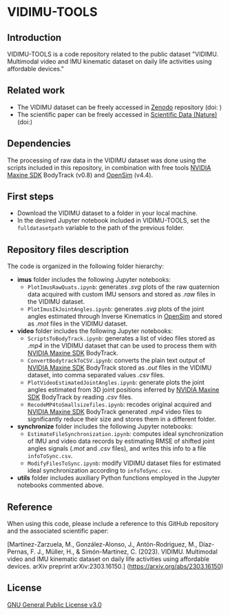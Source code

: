 # VIDIMU-TOOLS

## Introduction

VIDIMU-TOOLS is a code repository related to the public dataset "VIDIMU. Multimodal video and IMU kinematic dataset on daily life activities using affordable devices."

## Related work 
- The VIDIMU dataset can be freely accessed in [Zenodo](https://zenodo.org/) repository (doi: )
- The scientific paper can be freely accessed in [Scientific Data (Nature)](https://www.nature.com/sdata/) (doi:)

## Dependencies
The processing of raw data in the VIDIMU dataset was done using the scripts included in this repository, in combination with free tools [NVIDIA Maxine SDK](https://developer.nvidia.com/maxine) BodyTrack (v0.8)  and [OpenSim](https://opensim.stanford.edu) (v4.4).


## First steps
- Download the VIDIMU dataset to a folder in your local machine.
- In the desired Jupyter notebook included in VIDIMU-TOOLS, set the `fulldatasetpath` variable to the path of the previous folder.
## Repository files description
The code is organized in the following folder hierarchy:
- **imus** folder includes the following Jupyter notebooks: 
  - `PlotImusRawQuats.ipynb`: generates _.svg_ plots of the raw quaternion data acquired with custom IMU sensors and stored as _.raw_ files in the VIDIMU dataset.
  - `PlotImusIkJointAngles.ipynb`: generates _.svg_ plots of the joint angles estimated through Inverse Kinematics in [OpenSim](https://opensim.stanford.edu) and stored as _.mot_ files in the VIDIMU dataset.
- **video** folder includes the following Jupyter notebooks:
  - `ScriptsToBodyTrack.ipynb`: generates a list of video files stored as _.mp4_ in the VIDIMU dataset that can be used to process them with [NVIDIA Maxine SDK](https://developer.nvidia.com/maxine) BodyTrack.
  - `ConvertBodytrackToCSV.ipynb`: converts the plain text output of [NVIDIA Maxine SDK](https://developer.nvidia.com/maxine) BodyTrack stored as _.out_ files in the VIDIMU dataset, into comma separated values _.csv_ files.
  - `PlotVideoEstimatedJointAngles.ipynb`: generate plots the joint angles estimated from 3D joint positions inferred by [NVIDIA Maxine SDK](https://developer.nvidia.com/maxine) BodyTrack by reading _.csv_ files.
  - `RecodeMP4toSmallsizefiles.ipynb`: recodes original acquired and [NVIDIA Maxine SDK](https://developer.nvidia.com/maxine) BodyTrack generated _.mp4_ video files to significantly reduce their size and stores them in a different folder.
- **synchronize** folder includes the following Jupyter notebooks:
   - `EstimateFileSynchronization.ipynb`: computes ideal synchronization of IMU and video data records by estimating RMSE of shifted joint angles signals (_.mot_ and _.csv_ files), and writes this info to a file `infoToSync.csv`.
   - `ModifyFilesToSync.ipynb`: modify VIDIMU dataset files for estimated ideal synchronization according to `infoToSync.csv`.
- **utils** folder includes auxiliary Python functions employed in the Jupyter notebooks commented above.

## Reference

When using this code, please include a reference to this GitHub repository and the associated scientific paper:

[Martínez-Zarzuela, M., González-Alonso, J., Antón-Rodríguez, M., Díaz-Pernas, F. J., Müller, H., & Simón-Martínez, C. (2023). VIDIMU. Multimodal video and IMU kinematic dataset on daily life activities using affordable devices. arXiv preprint arXiv:2303.16150.] (https://arxiv.org/abs/2303.16150)

## License

[GNU General Public License v3.0](https://www.gnu.org/licenses/gpl-3.0.txt)
